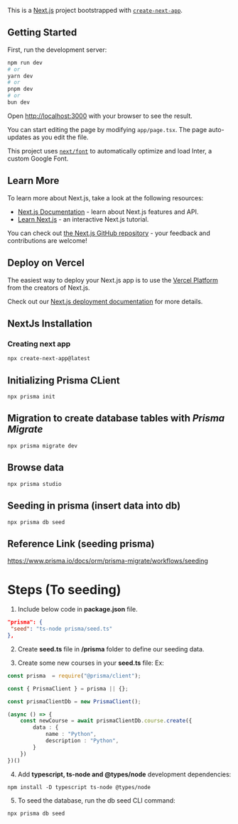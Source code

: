 This is a [Next.js](https://nextjs.org/) project bootstrapped with [`create-next-app`](https://github.com/vercel/next.js/tree/canary/packages/create-next-app).

## Getting Started

First, run the development server:

```bash
npm run dev
# or
yarn dev
# or
pnpm dev
# or
bun dev
```

Open [http://localhost:3000](http://localhost:3000) with your browser to see the result.

You can start editing the page by modifying `app/page.tsx`. The page auto-updates as you edit the file.

This project uses [`next/font`](https://nextjs.org/docs/basic-features/font-optimization) to automatically optimize and load Inter, a custom Google Font.

## Learn More

To learn more about Next.js, take a look at the following resources:

- [Next.js Documentation](https://nextjs.org/docs) - learn about Next.js features and API.
- [Learn Next.js](https://nextjs.org/learn) - an interactive Next.js tutorial.

You can check out [the Next.js GitHub repository](https://github.com/vercel/next.js/) - your feedback and contributions are welcome!

## Deploy on Vercel

The easiest way to deploy your Next.js app is to use the [Vercel Platform](https://vercel.com/new?utm_medium=default-template&filter=next.js&utm_source=create-next-app&utm_campaign=create-next-app-readme) from the creators of Next.js.

Check out our [Next.js deployment documentation](https://nextjs.org/docs/deployment) for more details.

## NextJs Installation

### Creating next app
`npx create-next-app@latest`

## Initializing Prisma CLient
`npx prisma init`

## Migration to create database tables with *Prisma Migrate*
`npx prisma migrate dev`

## Browse data 
  `npx prisma studio`

## Seeding in prisma (insert data into db)
`npx prisma db seed`

## Reference Link (seeding prisma)
https://www.prisma.io/docs/orm/prisma-migrate/workflows/seeding

# Steps (To seeding)

 1. Include below code in **package.json** file.

 ```json
 "prisma": {
  "seed": "ts-node prisma/seed.ts"
},
``````
2. Create **seed.ts** file in **/prisma** folder to define our seeding data.

3. Create some new courses in your **seed.ts** file: Ex:

```ts
const prisma  = require("@prisma/client");

const { PrismaClient } = prisma || {};

const prismaClientDb = new PrismaClient();

(async () => {
    const newCourse = await prismaClientDb.course.create({
        data : {
            name : "Python",
            description : "Python",
        }
    })
})()
```

4. Add **typescript, ts-node and @types/node** development dependencies:

`npm install -D typescript ts-node @types/node`

5. To seed the database, run the db seed CLI command:

`npx prisma db seed`